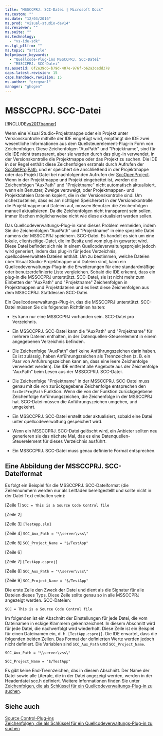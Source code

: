 ```yaml
---
title: "MSSCCPRJ. SCC-Datei | Microsoft Docs"
ms.custom: ""
ms.date: "12/03/2016"
ms.prod: "visual-studio-dev14"
ms.reviewer: ""
ms.suite: ""
ms.technology: 
  - "vs-ide-sdk"
ms.tgt_pltfrm: ""
ms.topic: "article"
helpviewer_keywords: 
  - "Quellcode-Plug-ins MSSCCPRJ. SCC-Datei"
  - "MSSCCPRJ. SCC-Datei"
ms.assetid: 6f2e39d6-b79d-407e-976f-b62a3cedd378
caps.latest.revision: 15
caps.handback.revision: 15
ms.author: "gregvanl"
manager: "ghogen"
---
```

# MSSCCPRJ. SCC-Datei
[!INCLUDE[vs2017banner](../code-quality/includes/vs2017banner.md)]

Wenn eine Visual Studio\-Projektmappe oder ein Projekt unter Versionskontrolle mithilfe der IDE eingefügt wird, empfängt die IDE zwei wesentliche Informationen aus dem Quellsteuerelement\-Plug\-in Form von Zeichenfolgen. Diese Zeichenfolgen "AuxPath" und "Projektname", sind für die IDE nicht transparent, aber sie werden durch das plug\-in verwendet, in der Versionskontrolle die Projektmappe oder das Projekt zu suchen. Die IDE in der Regel enthält diese Zeichenfolgen erstmals durch Aufrufen der [SccGetProjPath](../extensibility/sccgetprojpath-function.md), und er speichert sie anschließend in der Projektmappe oder das Projekt Datei bei nachfolgenden Aufrufen der [SccOpenProject](../extensibility/sccopenproject-function.md). Wenn in der Projektmappe und Projekt eingebettet ist, werden die Zeichenfolgen "AuxPath" und "Projektname" nicht automatisch aktualisiert, wenn ein Benutzer, Zweige verzweigt, oder Projektmappen\- und Projektdateien Dateien kopiert, die in der Versionskontrolle sind. Um sicherzustellen, dass es am richtigen Speicherort in der Versionskontrolle die Projektmappe und Dateien auf, müssen Benutzer die Zeichenfolgen manuell aktualisieren. Da die Zeichenfolgen nicht transparent sein sollen, immer löschen möglicherweise nicht wie diese aktualisiert werden sollen.  
  
 Das Quellcodeverwaltungs\-Plug\-in kann dieses Problem vermeiden, indem Sie die Zeichenfolgen "AuxPath" und "Projektname" in eine spezielle Datei namens der MSSCCPRJ speichern. SCC\-Datei. Es handelt es sich um eine lokale, clientseitige\-Datei, die im Besitz und vom plug\-in gewartet wird. Diese Datei befindet sich nie in einem Quellcodeverwaltungsprojekt jedoch wird generiert, indem das plug\-in für jedes Verzeichnis, quellcodeverwaltete Dateien enthält. Um zu bestimmen, welche Dateien über Visual Studio\-Projektmappe und Dateien sind, kann ein Quellcodeverwaltungs\-Plug\-in die Erweiterungen für eine standardmäßige oder benutzerdefinierte Liste vergleichen. Sobald die IDE erkennt, dass ein plug\-in die MSSCCPRJ unterstützt. SCC\-Datei, sie ist nicht mehr zum Einbetten der "AuxPath" und "Projektname" Zeichenfolgen in Projektmappen und Projektdateien und es liest diese Zeichenfolgen aus dem MSSCCPRJ. Stattdessen SCC\-Datei.  
  
 Ein Quellcodeverwaltungs\-Plug\-in, das die MSSCCPRJ unterstützt. SCC\-Datei müssen Sie die folgenden Richtlinien halten:  
  
-   Es kann nur eine MSSCCPRJ vorhanden sein. SCC\-Datei pro Verzeichnis.  
  
-   Ein MSSCCPRJ. SCC\-Datei kann die "AuxPath" und "Projektname" für mehrere Dateien enthalten, in der Datenquellen\-Steuerelement in einem angegebenen Verzeichnis befinden.  
  
-   Die Zeichenfolge "AuxPath" darf keine Anführungszeichen darin haben. Es ist zulässig, haben Anführungszeichen als Trennzeichen \(z. B. ein Paar von Anführungszeichen kann an, dass eine leere Zeichenfolge verwendet werden\). Die IDE entfernt alle Angebote aus der Zeichenfolge "AuxPath" beim Lesen aus der MSSCCPRJ. SCC\-Datei.  
  
-   Die Zeichenfolge "Projektname" in der MSSCCPRJ. SCC\-Datei muss genau mit die von zurückgegebene Zeichenfolge entsprechen den `SccGetProjPath` Funktion. Wenn die von der Funktion zurückgegebene Zeichenfolge Anführungszeichen, die Zeichenfolge in der MSSCCPRJ hat. SCC\-Datei müssen die Anführungszeichen umgeben, und umgekehrt.  
  
-   Ein MSSCCPRJ. SCC\-Datei erstellt oder aktualisiert, sobald eine Datei unter quellcodeverwaltung gespeichert wird.  
  
-   Wenn ein MSSCCPRJ. SCC\-Datei gelöscht wird, ein Anbieter sollten neu generieren sie das nächste Mal, das es eine Datenquellen\-Steuerelement für dieses Verzeichnis ausführt.  
  
-   Ein MSSCCPRJ. SCC\-Datei muss genau definierte Format entsprechen.  
  
## Eine Abbildung der MSSCCPRJ. SCC\-Dateiformat  
 Es folgt ein Beispiel für die MSSCCPRJ. SCC\-Dateiformat \(die Zeilennummern werden nur als Leitfaden bereitgestellt und sollte nicht in der Datei Text enthalten sein\):  
  
 \[Zeile 1\] `SCC = This is a Source Code Control file`  
  
 \[Zeile 2\]  
  
 \[Zeile 3\] `[TestApp.sln]`  
  
 \[Zeile 4\] `SCC_Aux_Path = "\\server\vss\"`  
  
 \[Zeile 5\] `SCC_Project_Name = "$/TestApp"`  
  
 \[Zeile 6\]  
  
 \[Zeile 7\] `[TestApp.csproj]`  
  
 \[Zeile 8\] `SCC_Aux_Path = "\\server\vss\"`  
  
 \[Zeile 9\] `SCC_Project_Name = "$/TestApp"`  
  
 Die erste Zeile den Zweck der Datei und dient als die Signatur für alle Dateien dieses Typs. Diese Zeile sollte genau so in alle MSSCCPRJ angezeigt werden. SCC\-Dateien:  
  
 `SCC = This is a Source Code Control file`  
  
 Im folgenden ist ein Abschnitt der Einstellungen für jede Datei, die vom Dateinamen in eckige Klammern gekennzeichnet. In diesem Abschnitt wird für jede Datei, die nachverfolgt wird wiederholt. Diese Zeile ist ein Beispiel für einen Dateinamen ein, d. h. `[TestApp.csproj]`. Die IDE erwartet, dass die folgenden beiden Zeilen. Das Format der definierten Werte werden jedoch nicht definiert. Die Variablen sind `SCC_Aux_Path` und `SCC_Project_Name`.  
  
 `SCC_Aux_Path = "\\server\vss\"`  
  
 `SCC_Project_Name = "$/TestApp"`  
  
 Es gibt keine End\-Trennzeichen, das in diesem Abschnitt. Der Name der Datei sowie alle Literale, die in der Datei angezeigt werden, werden in der Headerdatei scc.h definiert. Weitere Informationen finden Sie unter [Zeichenfolgen, die als Schlüssel für ein Quellcodeverwaltungs\-Plug\-in zu suchen](../extensibility/strings-used-as-keys-for-finding-a-source-control-plug-in.md).  
  
## Siehe auch  
 [Source Control\-Plug\-ins](../extensibility/source-control-plug-ins.md)   
 [Zeichenfolgen, die als Schlüssel für ein Quellcodeverwaltungs\-Plug\-in zu suchen](../extensibility/strings-used-as-keys-for-finding-a-source-control-plug-in.md)